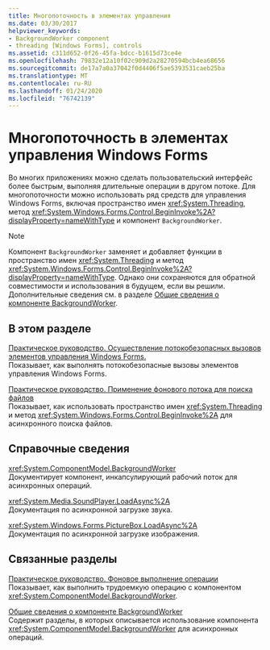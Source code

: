 ```yaml
---
title: Многопоточность в элементах управления
ms.date: 03/30/2017
helpviewer_keywords:
- BackgroundWorker component
- threading [Windows Forms], controls
ms.assetid: c311d652-0f26-45fa-bdcc-b1615d73ce4e
ms.openlocfilehash: 79832e12a10f02c909d2a28270594bcb4ea68656
ms.sourcegitcommit: de17a7a0a37042f0d4406f5ae5393531caeb25ba
ms.translationtype: MT
ms.contentlocale: ru-RU
ms.lasthandoff: 01/24/2020
ms.locfileid: "76742139"
---
```

# <a name="multithreading-in-windows-forms-controls"></a>Многопоточность в элементах управления Windows Forms
Во многих приложениях можно сделать пользовательский интерфейс более быстрым, выполняя длительные операции в другом потоке. Для многопоточности можно использовать ряд средств для управления Windows Forms, включая пространство имен <xref:System.Threading>, метод <xref:System.Windows.Forms.Control.BeginInvoke%2A?displayProperty=nameWithType> и компонент `BackgroundWorker`.  
  
> [!NOTE]
> Компонент `BackgroundWorker` заменяет и добавляет функции в пространство имен <xref:System.Threading> и метод <xref:System.Windows.Forms.Control.BeginInvoke%2A?displayProperty=nameWithType>. Однако они сохраняются для обратной совместимости и использования в будущем, если вы решили. Дополнительные сведения см. в разделе [Общие сведения о компоненте BackgroundWorker](backgroundworker-component-overview.md).  
  
## <a name="in-this-section"></a>В этом разделе  
 [Практическое руководство. Осуществление потокобезопасных вызовов элементов управления Windows Forms.](how-to-make-thread-safe-calls-to-windows-forms-controls.md)  
 Показывает, как выполнять потокобезопасные вызовы элементов управления Windows Forms.  
  
 [Практическое руководство. Применение фонового потока для поиска файлов](how-to-use-a-background-thread-to-search-for-files.md)  
 Показывает, как использовать пространство имен <xref:System.Threading> и метод <xref:System.Windows.Forms.Control.BeginInvoke%2A> для асинхронного поиска файлов.  
  
## <a name="reference"></a>Справочные сведения  
 <xref:System.ComponentModel.BackgroundWorker>  
 Документирует компонент, инкапсулирующий рабочий поток для асинхронных операций.  
  
 <xref:System.Media.SoundPlayer.LoadAsync%2A>  
 Документация по асинхронной загрузке звука.  
  
 <xref:System.Windows.Forms.PictureBox.LoadAsync%2A>  
 Документация по асинхронной загрузке изображения.  
  
## <a name="related-sections"></a>Связанные разделы  
 [Практическое руководство. Фоновое выполнение операции](how-to-run-an-operation-in-the-background.md)  
 Показывает, как выполнить трудоемкую операцию с компонентом <xref:System.ComponentModel.BackgroundWorker>.  
  
 [Общие сведения о компоненте BackgroundWorker](backgroundworker-component-overview.md)  
 Содержит разделы, в которых описывается использование компонента <xref:System.ComponentModel.BackgroundWorker> для асинхронных операций.
